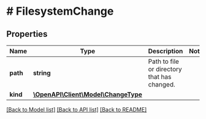 # # FilesystemChange

## Properties

Name | Type | Description | Notes
------------ | ------------- | ------------- | -------------
**path** | **string** | Path to file or directory that has changed. |
**kind** | [**\OpenAPI\Client\Model\ChangeType**](ChangeType.md) |  |

[[Back to Model list]](../../README.md#models) [[Back to API list]](../../README.md#endpoints) [[Back to README]](../../README.md)

